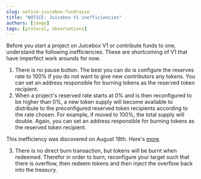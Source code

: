 ```yaml
---
slug: notice-juicebox-fundraise
title: "NOTICE: Juicebox V1 inefficiencies"
authors: [jango]
tags: [protocol, observations]
---
```


Before you start a project on Juicebox V1 or contribute funds to one, understand the following inefficiencies. These are shortcoming of V1 that have imperfect work arounds for now.

1. There is no pause button. The best you can do is configure the reserves rate to 100% if you do not want to give new contributors any tokens. You can set an address responsible for burning tokens as the reserved token recipient.
2. When a project's reserved rate starts at 0% and is then reconfigured to be higher than 0%, a new token supply will become available to distribute to the preconfigured reserved token recipients according to the rate chosen. For example, if moved to 100%, the total supply will double. Again, you can set an address responsible for burning tokens as the reserved token recipient. 

This inefficiency was discovered on August 18th. Here's [more](../blog/juicebox-postmortem-of-low-severity-bug-discovered-8-18-2021/).

3. There is no direct burn transaction, but tokens will be burnt when redeemed. Therefor in order to burn, reconfigure your target such that there is overflow, then redeem tokens and then inject the overflow back into the treasury.
